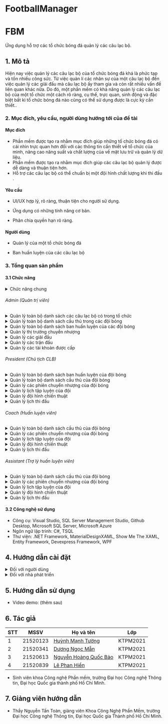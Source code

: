 # FootballManager
 
# FBM

Ứng dụng hỗ trợ các tổ chức bóng đá quản lý các câu lạc bộ.

## 1. Mô tả 

Hiện nay việc quản lý các câu lạc bộ của tổ chức bóng đá khá là phức tạp và tốn nhiều công sức. Từ việc quản lí các nhân sự của 
một câu lạc bộ đến việc quản lý các giải đấu mà câu lạc bộ ấy tham gia và còn rất nhiều vấn đề liên quan khác nữa. Do đó, một
phần mềm có khả năng quản lý các câu lạc bộ của một tổ chức một cách rõ ràng, cụ thể, trực quan, sinh động và đặc biệt bất kì 
tổ chức bóng đá nào cũng có thể sử dụng được là cực kỳ cần thiết..

### 2. Mục đích, yêu cầu, người dùng hướng tới của đề tài

#### Mục đích

* Phần mềm được tạo ra nhằm mục đích giúp những tổ chức bóng đá có cái nhìn trực quan hơn đối với các thông tin cần thiết về tổ chức của mình, nâng cao năng suất và chất lượng của về mặt lưu trữ và quản lý dữ liệu.
* Phần mềm được tạo ra nhằm mục đích giúp các câu lạc bộ quản lý được dễ dàng và thuận tiện hơn.
* Hỗ trợ các câu lạc bộ có thể chuẩn bị một đội hình chất lượng khi thi đấu . 

#### Yêu cầu

* UI/UX hợp lý, rõ ràng, thuận tiện cho người sử dụng. 

* Ứng dụng có những tính năng cơ bản. 

* Phân chia quyền hạn rõ ràng. 

#### Người dùng

* Quản lý của một tổ chức bóng đá

* Ban huấn luyện của các câu lạc bộ

### 3. Tổng quan sản phẩm

#### 3.1 Chức năng
<details>
  <summary>Chức năng chung</summary>
 
- Đăng nhập
- Đăng xuất
- Quên mật khẩu
- Theo dõi số liệu tổng quan của tổ chức 
- Thiết lập các thông tin cá nhân
- Xem thông tin của các đội bóng
- Xem thông tin các giải đấu
- Theo dõi thông tin các trận đấu.
- Xem thông tin các cầu thủ
- Báo cáo lỗi

</details>

  ###### Admin (Quản trị viên)

  <details>
    <summary>Quản lý toàn bộ danh sách các câu lạc bộ có trong tổ chức</summary>

  - Tìm kiếm
  - Sắp xếp
  - Xóa
  - Xem chi tiết
  - Sửa
  - Xuất excel

  </details>

  <details>
    <summary>Quản lý toàn bộ danh sách cầu thủ trong các đội bóng</summary>

  - Tìm kiếm
  - Xóa
  - Xem chi tiết
  - Sửa

  </details>

  <details>
    <summary>Quản lý toàn bộ danh sách ban huấn luyện của các đội bóng</summary>

  - Tìm kiếm
  - Thêm
  - Xóa
  - Xem chi tiết
  - Sửa
  - Cấp tài khoản sử dung

  </details>

  <details>
    <summary>Quản lý thị trường chuyển nhượng</summary>

  - Hủy bỏ phiên chuyển nhượng
  - Xem chi tiết phiên chuyển nhượng (đội mua, đội bán, cầu thủ đang chuyển nhượng)
  - Xác nhận phiên chuyển nhượng

  </details>

  <details>
    <summary>Quản lý các giải đấu</summary>

  - Thêm
  - Xóa
  - Cập nhật thông tin

  </details>

  <details>
    <summary>Quản lý các trận đấu</summary>

  - Thêm
  - Xóa
  - Cập nhật thông tin

  </details>

  <details>
    <summary>Quản lý các tài khoản được cấp </summary>

  - Thêm (tài khoản chủ tịch CLB, HLV trưởng, trợ lý HLV)
  - Xóa

  </details>


  ###### President (Chủ tịch CLB)

  <details>
    <summary>Quản lý toàn bộ danh sách ban huấn luyện của đội bóng </summary>

  - Tìm kiếm
  - Sắp xếp
  - Xóa
  - Xem chi tiết
  - Sửa

  </details>

  <details>
    <summary>Quản lý toàn bộ danh sách  cầu thủ của đội bóng </summary>

  - Tìm kiếm
  - Sắp xếp
  - Xóa
  - Xem chi tiết
  - Sửa

  </details>

  <details>
    <summary>Quản lý các phiên chuyển nhượng của đội bóng</summary>

  - Thêm
  - Xóa
  - Xem chi tiết

  </details>

  <details>
    <summary>Quản lý lịch tập luyện của đội</summary>

  - Thêm
  - Xóa
  - Xem chi tiết

  </details>

  <details>
    <summary>Quản lý đội hình chiến thuật</summary>

  - Sắp xếp

  </details>

  <details>
    <summary>Quản lý lịch thi đấu </summary>

  - Tìm kiếm
  - Xem thông tin


  </details>


  ###### Coach (Huấn luyện viên)
<details>
<summary>Quản lý toàn bộ danh sách cầu thủ của đội bóng </summary>

  - Tìm kiếm
  - Sắp xếp
  - Xem chi tiết

  </details>

  <details>
    <summary>Quản lý các phiên chuyển nhượng của đội bóng</summary>

  - Thêm
  - Xóa
  - Xem chi tiết

  </details>

  <details>
    <summary>Quản lý lịch tập luyện của đội</summary>

  - Thêm
  - Xóa
  - Xem chi tiết

  </details>

  <details>
    <summary>Quản lý đội hình chiến thuật</summary>

  - Sắp xếp

  </details>

  <details>
    <summary>Quản lý lịch thi đấu </summary>

  - Tìm kiếm
  - Xem thông tin

  </details>


###### Assistant (Trợ lý huấn luyện viên)
<details>
<summary>Quản lý toàn bộ danh sách cầu thủ của đội bóng </summary>

  - Tìm kiếm
  - Sắp xếp
  - Xem chi tiết

  </details>

  <details>
    <summary>Quản lý các phiên chuyển nhượng của đội bóng</summary>

  - Xem chi tiết

  </details>

  <details>
    <summary>Quản lý lịch tập luyện của đội</summary>

  - Thêm
  - Xóa
  - Xem chi tiết

  </details>

  <details>
    <summary>Quản lý đội hình chiến thuật</summary>

  - Xem chi tiết

  </details>

  <details>
    <summary>Quản lý lịch thi đấu </summary>

  - Tìm kiếm
  - Xem thông tin

  </details>


#### 3.2 Công nghệ sử dụng

- Công cụ: Visual Studio, SQL Server Management Studio, Github Desktop, Microsoft SQL Server, Microsoft Azure
- Ngôn ngữ lập trình: C#, TSQL
- Thư viện: .NET Framework, MaterialDesignXAML, Show Me The XAML, Entity Framework, Devexpress Framework, WPF

## 4. Hướng dẫn cài đặt
<details>
    <summary>Đối với người dùng</summary>

  * Liên hệ với nhà phát triển để được hỗ trợ khởi tạo cơ sở dữ liệu và kết nối đến cơ sở dữ liệu.
  * (Thêm sau)
    * Dowload phần mềm tại: 
(Thêm sau)

</details>

<details>
    <summary>Đối với nhà phát triển</summary>

  * Dowload, giải nén phần mềm
    * Github: (Thêm sau)
    * Google Drive: (Thêm sau)
  * Cài đặt database
    * Khuyến nghị sử dụng các dịch vụ đám mây như Azure, AWS,… để sử dụng tất cả tính năng hiện có của chương trình  (server đi kèm với chương trình đã đóng).
    * Ngoài ra có thể sử dụng SQL Server (Lưu ý: cách này sẽ mất đi tính năng tương tác giữa các user ở các máy tính khác nhau).
  * Khởi tạo Database bằng cách chạy script chứa trong file TaoCSL.sql
  * Kết nối với Database vừa tạo bằng cách thay đổi connectionStrings trong file App.config.
  * Có thể sử dụng project Seeds để tạo dữ liệu giả.
  * Đăng nhập với vai trò admin
      * tên đăng nhập: admin
      * mật khẩu: 1234

</details>

## 5. Hướng dẫn sử dụng

* Video demo: (thêm sau)

## 6. Tác giả

| STT | MSSV     | Họ và tên                                                  | Lớp      | 
| --- | -------- | ---------------------------------------------------------- | -------- | 
| 1   | 21520123| [Huỳnh Mạnh Tường](https://github.com/tuonghuynh11)           | KTPM2021 | 
| 2   | 21520341| [Dương Ngọc Mẫn](https://github.com/DNM03)              | KTPM2021 | 
| 3   | 21520613| [Nguyễn Hoàng Quốc Bảo](https://github.com/QuocBaoKho) | KTPM2021 | 
| 4   | 21520839| [Lê Phan Hiển](https://github.com/hienlephan2003)         	  | KTPM2021 | 
* Sinh viên khoa Công nghệ Phần mềm, trường Đại học Công nghệ Thông tin, Đại học Quốc gia thành phố Hồ Chí Minh.

## 7. Giảng viên hướng dẫn

* Thầy Nguyễn Tấn Toàn, giảng viên Khoa Công Nghệ Phần Mềm, trường Đại học Công nghệ Thông tin, Đại học Quốc gia Thành phố Hồ Chí Minh.
